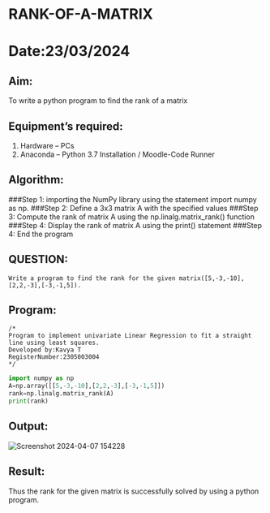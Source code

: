 # RANK-OF-A-MATRIX
# Date:23/03/2024
## Aim:
To write a python program to find the rank of a matrix
## Equipment’s required:
1. 	Hardware – PCs
2. 	Anaconda – Python 3.7 Installation / Moodle-Code Runner
   
## Algorithm:
###Step 1: importing the NumPy library using the statement import numpy as np.
###Step 2: Define a 3x3 matrix A with the specified values
###Step 3: Compute the rank of matrix A using the np.linalg.matrix_rank() function
###Step 4: Display the rank of matrix A using the print() statement
###Step 4: End the program

## QUESTION:
```
Write a program to find the rank for the given matrix([5,-3,-10],[2,2,-3],[-3,-1,5]).
`````
## Program:
```
/*
Program to implement univariate Linear Regression to fit a straight line using least squares.
Developed by:Kavya T 
RegisterNumber:2305003004  
*/
`````
`````python
import numpy as np
A=np.array([[5,-3,-10],[2,2,-3],[-3,-1,5]])
rank=np.linalg.matrix_rank(A)
print(rank)
`````
## Output:
![Screenshot 2024-04-07 154228](https://github.com/Ayvak16122005/RANK-OF-A-MATRIX/assets/147690197/4ecebfed-ee7f-4e17-bb25-d77bd248b5d4)


## Result:
Thus the rank for the given matrix is successfully solved by  using a python program.

